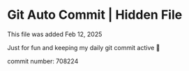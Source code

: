 # Git Auto Commit | Hidden File

This file was added Feb 12, 2025

Just for fun and keeping my daily git commit active 🤪

commit number: 708224
